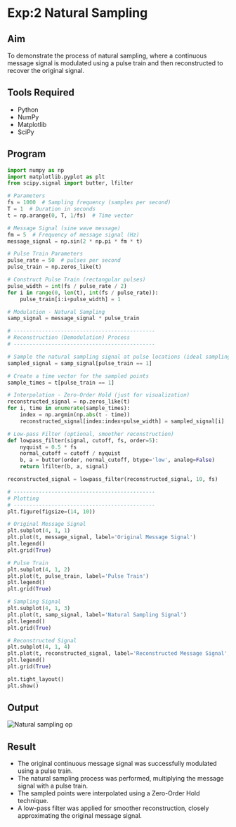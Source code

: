 # Exp:2 Natural Sampling

## Aim
To demonstrate the process of natural sampling, where a continuous message signal is modulated using a pulse train and then reconstructed to recover the original signal.

## Tools Required
- Python
- NumPy
- Matplotlib
- SciPy

## Program
```python
import numpy as np
import matplotlib.pyplot as plt
from scipy.signal import butter, lfilter

# Parameters
fs = 1000  # Sampling frequency (samples per second)
T = 1  # Duration in seconds
t = np.arange(0, T, 1/fs)  # Time vector

# Message Signal (sine wave message)
fm = 5  # Frequency of message signal (Hz)
message_signal = np.sin(2 * np.pi * fm * t)

# Pulse Train Parameters
pulse_rate = 50  # pulses per second
pulse_train = np.zeros_like(t)

# Construct Pulse Train (rectangular pulses)
pulse_width = int(fs / pulse_rate / 2)
for i in range(0, len(t), int(fs / pulse_rate)):
    pulse_train[i:i+pulse_width] = 1

# Modulation - Natural Sampling
samp_signal = message_signal * pulse_train

# ---------------------------------------------
# Reconstruction (Demodulation) Process
# ---------------------------------------------

# Sample the natural sampling signal at pulse locations (ideal sampling)
sampled_signal = samp_signal[pulse_train == 1]

# Create a time vector for the sampled points
sample_times = t[pulse_train == 1]

# Interpolation - Zero-Order Hold (just for visualization)
reconstructed_signal = np.zeros_like(t)
for i, time in enumerate(sample_times):
    index = np.argmin(np.abs(t - time))
    reconstructed_signal[index:index+pulse_width] = sampled_signal[i]

# Low-pass Filter (optional, smoother reconstruction)
def lowpass_filter(signal, cutoff, fs, order=5):
    nyquist = 0.5 * fs
    normal_cutoff = cutoff / nyquist
    b, a = butter(order, normal_cutoff, btype='low', analog=False)
    return lfilter(b, a, signal)

reconstructed_signal = lowpass_filter(reconstructed_signal, 10, fs)

# ---------------------------------------------
# Plotting
# ---------------------------------------------
plt.figure(figsize=(14, 10))

# Original Message Signal
plt.subplot(4, 1, 1)
plt.plot(t, message_signal, label='Original Message Signal')
plt.legend()
plt.grid(True)

# Pulse Train
plt.subplot(4, 1, 2)
plt.plot(t, pulse_train, label='Pulse Train')
plt.legend()
plt.grid(True)

# Sampling Signal
plt.subplot(4, 1, 3)
plt.plot(t, samp_signal, label='Natural Sampling Signal')
plt.legend()
plt.grid(True)

# Reconstructed Signal
plt.subplot(4, 1, 4)
plt.plot(t, reconstructed_signal, label='Reconstructed Message Signal', color='green')
plt.legend()
plt.grid(True)

plt.tight_layout()
plt.show()
```
## Output
![Natural sampling op](https://github.com/user-attachments/assets/048d82db-6d42-429b-8473-0334f7027df0)


## Result
- The original continuous message signal was successfully modulated using a pulse train.
- The natural sampling process was performed, multiplying the message signal with a pulse train.
- The sampled points were interpolated using a Zero-Order Hold technique.
- A low-pass filter was applied for smoother reconstruction, closely approximating the original message signal.
